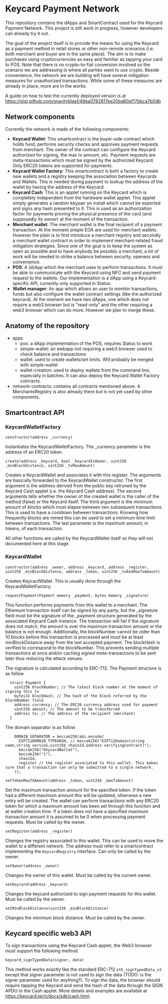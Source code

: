 # Keycard Payment Network

This repository contains the dApps and SmartContract used for the Keycard Payment Network. This project is still work in progress, however developers can already try it out.

The goal of the project itself is to provide the means for using the Keycard as a payment method in retail stores or other non-remote scenarios (i.e: both merchant and buyer are in the same place). The aim is to make purchases using cryptocurrencies as easy and familiar as tapping your card to POS. Note that there is no crypto-to-fiat conversion involved so the scenario we are addressing is where all parties want to use crypto. Beside convenience, the network we are building will have several mitigation measures for unauthorized transactions. While some of these measures are already in place, more are in the works.

A guide on how to test the currently deployed version is at https://gist.github.com/gravityblast/49ea0782817ee20ba60af17bbca7b0db

## Network components

Currently the network is made of the following components:

* **Keycard Wallet**: This smartcontract is the buyer-side contract which holds fund, performs security checks and approves payment requests from merchant. The owner of the contract can configure the Keycard authorized for signing, the max tx amount, etc. Payment requests are meta-transactions which must be signed by the authorized Keycard. Only ERC20 tokens are supported for payments.
* **Keycard Wallet Factory**: This smartcontract is both a factory to create new wallets and a registry keeping the association between Keycards and Wallets. This is needed during payment to lookup the address of the wallet by having the address of the Keycard.
* **Keycard Cash**: This is an applet running on the Keycard which is completely independent from the hardware wallet applet. This applet simply generates a random keypair on install which cannot be exported and signs any hash presented to it. This is used as an authorization factor for payments proving the physical presence of the card (and supposedly its owner) at the moment of the transaction. 
* **Merchant wallet**: The merchant wallet is the final recipient of a payment transaction. At the moment simple EOA are used for merchant wallets. However the plain is to first introduce a merchant registry and secondly a merchant wallet contract in order to implement merchant-related fraud mitigation strategies. Since one of the goal is to keep the system as open as possible and to have anybody be possibly a merchant, a lot of work will be needed to strike a balance between security, openess and convenience.
* **POS**: A (d)App which the merchant uses to perform transactions. It must be able to communicate with the Keycard using NFC and send payment request to the wallets. Our implementation is a dApp using a Keycard-specific API, currently only supported in Status.
* **Wallet manager**: An app which allows an user to monitor transactions, funds but also configure the wallet contract settings (like the authorized keycard). At the moment we have two dApps, one which does not require a web3 browser but is "read-only" and the other requiring a web3 browser which can do more. However we plan to merge these.

## Anatomy of the repository

* apps
    * pos: a dApp implementation of the POS, requires Status to work
    * simple-wallet: an webapp not requiring a web3 browser used to check balance and transactions
    * wallet: used to create wallets/set limits. Will probably be merged with simple-wallet
    * wallet-creation: used to deploy wallets from the command line, especially in batches. It can also deploy the Keycard Wallet Factory cotnracts.
* network-contracts: contains all contracts mentioned above. A MerchantsRegistry is also already there but is not yet used by other components.

## Smartcontract API

### KeycardWalletFactory

`constructor(address _currency)`

Instantiates the KeycardWalletFactory. The _currency parameter is the address of an ERC20 token.

`create(address _keycard, bool _keycardIsOwner, uint256 _minBlockDistance, uint256 _txMaxAmount)` 

Creates a KeycardWallet and associates it with this register. The arguments are basically forwarded to the KeycardWallet constructor. The first argument is the address derived from the public key retruned by the Keycard Cash applet (i.e. the Keycard Cash address). The second arguments tells whether the owner of the created wallet is the caller of the method (false) or the Keycard itself. The third argument is the minimum amount of blocks which must elapse between two subsequent transactions. This is used to have a cooldown between transactions. Knowing how frequently blocks are mined this can be used to set a minimum time limit between transactions. The last parameter is the maximum amount, in tokens, of each transaction.

All other functions are called by the KeycardWallet itself so they will not documented here at this stage.

### KeycardWallet

`constructor(address _owner, address _keycard, address _register, uint256 _minBlockDistance, address _token, uint256 _tokenMaxTxAmount)`

Creates KeycardWallet. This is usually done through the KeycardWalletFactory.

`requestPayment(Payment memory _payment, bytes memory _signature)`

This function performs payments from this wallet to a merchant. The Ethereum transaction itself can be signed by any party, but the _signature field must be the signature of the _payment structure generated by the associated Keycard Cash instance. The transaction will fail if the signature does not match, the amount is over the maximum transaction amount or the balance is not enough. Additionally, the blockNumber cannot be older than 10 blocks before this transaction is processed and must be at least minBlockDistance away from the last accepted payment. The blockHash is verified to correspond to the blockNumber. This prevents sending multiple transactions at once and/or caching signed meta-transactions to be sent later thus reducing the attack venues.

The signature is calculated according to ERC-712. The Payment structure is as follow

```
  struct Payment {
    uint256 blockNumber; // The latest block number at the moment of signing this tx
    bytes32 blockHash; // The hash of the block referred by the blockNumber field
    address currency; // The ERC20 currency address used for payment
    uint256 amount; // The amount to be transferred
    address to; // The address of the recipient (merchant)
  }
```

The domain separator is as follow

```
    DOMAIN_SEPARATOR = keccak256(abi.encode(
      EIP712DOMAIN_TYPEHASH, // keccak256("EIP712Domain(string name,string version,uint256 chainId,address verifyingContract)");
      keccak256("KeycardWallet"),
      keccak256("1"),
      chainId,
      register // the register associated to this wallet. This makes sure that a transaction can only be submitted to a single network.
    ));
```

`setTokenMaxTXAmount(address _token, uint256 _maxTxAmount)`

Set the maximum transaction amount for the specified token. If the token had a different maximum amount this will be updated, otherwise a new entry will be created. The wallet can perform transactions with any ERC20 token for which a maximum amount has been set through this function and at wallet creation time. If a token does not have a specified maximum transaction amount it is assumed to be 0 when processing payment requests. Must be called by the owner.

`setRegister(address _register)`

Changes the registry associated to this wallet. This can be used to move the wallet to a different network. The address must refer to a smartcontract implementing the `KeycardRegistry` interface. Can only be called by the owner.

`setOwner(address _owner)`

Changes the owner of this wallet. Must be called by the current owner.

`setKeycard(address _keycard)`

Changes the keycard authorized to sign payment requests for this wallet. Must be called by the owner.

`setMinBlockDistance(uint256 _minBlockDistance)`

Changes the minimum block distance. Must be called by the owner.


## Keycard specific web3 API

To sign transactions using the Keycard Cash applet, the Web3 browser must support the following method.

`keycard_signTypedData(signer, data)`

This method works exactly like the standard ERC-712 `eth_signTypedData_v3` except that signer parameter is not used to sign the data (TODO: is the signer parameter used for anything?). To sign the data, the browser should require tapping the Keycard and send the hash of the data through the SIGN APDU to the Cash applet. More details and examples are available at https://keycard.tech/docs/sdk/cash.html.
